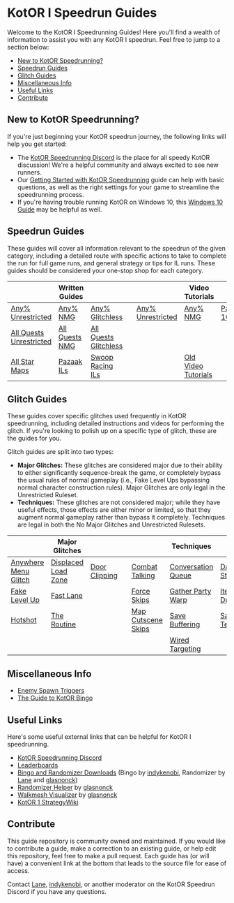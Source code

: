 # KotOR I Speedrun Guides

Welcome to the KotOR I Speedrunning Guides! Here you'll find a wealth of information to assist you with any KotOR I speedrun.  Feel free to jump to a section below:
- [New to KotOR Speedrunning?](#new-to-kotor-speedrunning)
- [Speedrun Guides](#speedrun-guides)
- [Glitch Guides](#glitch-guides)
- [Miscellaneous Info](#miscellaneous-info)
- [Useful Links](#useful-links)
- [Contribute](#contribute)

## New to KotOR Speedrunning?

If you're just beginning your KotOR speedrun journey, the following links will help you get started:
- The [KotOR Speedrunning Discord](http://discord.gg/Q2uPRVu) is the place for all speedy KotOR discussion! We're a helpful community and always excited to see new runners.
- Our [Getting Started with KotOR Speedrunning](Getting%20Started) guide can help with basic questions, as well as the right settings for your game to streamline the speedrunning process.
- If you're having trouble running KotOR on Windows 10, this [Windows 10 Guide](./Miscellaneous/Windows%2010) may be helpful as well.

## Speedrun Guides

These guides will cover all information relevant to the speedrun of the given category, including a detailed route with specific actions to take to complete the run for full game runs, and general strategy or tips for IL runs.  These guides should be considered your one-stop shop for each category.

| | **Written Guides** | | | | **Video Tutorials** | |
|---|---|---|---|---|---|---|
| [Any% Unrestricted](./Route%20Guides/Any%25%20Unrestricted) | [Any% NMG](./Route%20Guides/Any%25%20NMG) | [Any% Glitchless](./Route%20Guides/Any%25%20Glitchless) | | [Any% Unrestricted](./Video%20Tutorials/Any%25%20Unrestricted) | [Any% NMG](./Video%20Tutorials/Any%25%20NMG) | [Pazaak 100%](./Video%20Tutorials/Pazaak%20100%25) |
| [All Quests Unrestricted](./Route%20Guides/All%20Quests%20Unrestricted) | [All Quests NMG](./Route%20Guides/All%20Quests%20NMG) | [All Quests Glitchless](./Route%20Guides/All%20Quests%20Glitchless) | | | | |
| [All Star Maps](./Route%20Guides/All%20Star%20Maps) | [Pazaak ILs](./Miscellaneous/Pazaak) | [Swoop Racing ILs](./Miscellaneous/Swoop%20Racing) | | | [Old Video Tutorials](./Video%20Tutorials/Old%20Video%20Tutorials) | |

## Glitch Guides

These guides cover specific glitches used frequently in KotOR speedrunning, including detailed instructions and videos for performing the glitch.  If you're looking to polish up on a specific type of glitch, these are the guides for you.

Glitch guides are split into two types:
- **Major Glitches:** These glitches are considered major due to their ability to either significantly sequence-break the game, or completely bypass the usual rules of normal gameplay (i.e., Fake Level Ups bypassing normal character construction rules).  Major Glitches are only legal in the Unrestricted Ruleset.
- **Techniques:** These glitches are not considered major; while they have useful effects, those effects are either minor or limited, so that they augment normal gameplay rather than bypass it completely.  Techniques are legal in both the No Major Glitches and Unrestricted Rulesets.

| | **Major Glitches** | | | | **Techniques** | |
|---|---|---|---|---|---|---|
| [Anywhere Menu Glitch](./Major%20Glitches/Anywhere%20Menu%20Glitch) | [Displaced Load Zone](./Major%20Glitches/Displaced%20Load%20Zone) | [Door Clipping](./Major%20Glitches/Door%20Clipping) | | [Combat Talking](./Techniques/Combat%20Talking) | [Conversation Queue](./Techniques/Conversation%20Queue) | [Damage Stacking](./Techniques/Damage%20Stacking) |
| [Fake Level Up](./Major%20Glitches/Fake%20Level%20Up) | [Fast Lane](./Major%20Glitches/Fast%20Lane) | | | [Force Skips](./Techniques/Force%20Skips) | [Gather Party Warp](./Techniques/GP%20Warp) | [Item Duplication](./Techniques/Item%20Duplication) |
| [Hotshot](./Major%20Glitches/Hotshot) | [The Routine](./Major%20Glitches/The%20Routine) | | | [Map Cutscene Skips](./Techniques/Map%20Cutscene%20Skips) | [Save Buffering](./Techniques/Save%20Buffering) | [Save Teleporting](./Techniques/Save%20Teleporting) |
| | | | | | [Wired Targeting](./Techniques/Wired%20Targeting) | |

## Miscellaneous Info

- [Enemy Spawn Triggers](./Miscellaneous/Enemy%20Spawn%20Triggers)
- [The Guide to KotOR Bingo](./Miscellaneous/KotOR%20Bingo)

## Useful Links

Here's some useful external links that can be helpful for KotOR I speedrunning.

- [KotOR Speedrunning Discord](http://discord.gg/Q2uPRVu)
- [Leaderboards](https://www.speedrun.com/kotor1)
- [Bingo and Randomizer Downloads](https://www.speedrun.com/kotor1/resources) (Bingo by [indykenobi](https://www.speedrun.com/users/indykenobi), Randomizer by [Lane](https://www.speedrun.com/users/Lane) and [glasnonck](https://www.speedrun.com/users/glasnonck))
- [Randomizer Helper](https://docs.google.com/spreadsheets/d/1KXacPUuyjH_u71wKQwp5PA_JubrDp3C8eoBRTwphyf4/edit#gid=1503305590) by [glasnonck](https://www.speedrun.com/users/glasnonck)
- [Walkmesh Visualizer](https://github.com/glasnonck/WalkmeshVisualizer) by [glasnonck](https://www.speedrun.com/users/glasnonck)
- [KotOR 1 StrategyWiki](https://strategywiki.org/wiki/Star_Wars:_Knights_of_the_Old_Republic)

## Contribute

This guide repository is community owned and maintained.  If you would like to contribute a guide, make a correction to an existing guide, or help edit this repository, feel free to make a pull request.  Each guide has (or will have) a convenient link at the bottom that leads to the source file for ease of access.

Contact [Lane](https://www.speedrun.com/users/Lane), [indykenobi](https://www.speedrun.com/users/indykenobi), or another moderator on the KotOR Speedrun Discord if you have any questions.
